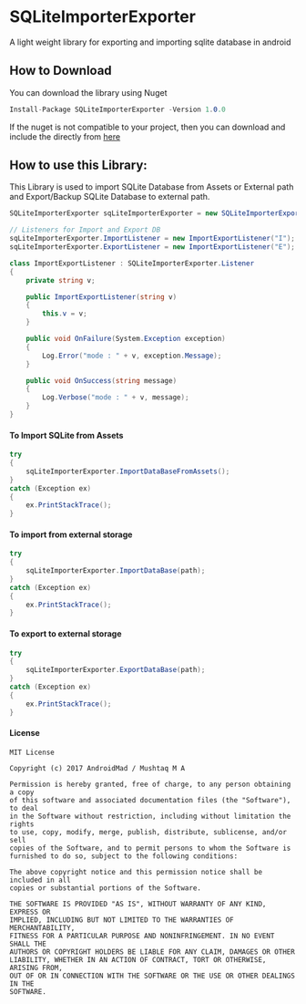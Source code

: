 # SQLiteImporterExporter
A light weight library for exporting and importing sqlite database in android

## How to Download
You can download the library using Nuget
```csharp
Install-Package SQLiteImporterExporter -Version 1.0.0
```
If the nuget is not compatible to your project, then you can download and include the directly from [here](https://github.com/androidmads/XASQLiteImporterExporter/tree/master/dll)
## How to use this Library:
This Library is used to import SQLite Database from Assets or External path and Export/Backup SQLite Database to external path.

```csharp
SQLiteImporterExporter sqLiteImporterExporter = new SQLiteImporterExporter(ApplicationContext, db);

// Listeners for Import and Export DB
sqLiteImporterExporter.ImportListener = new ImportExportListener("I");
sqLiteImporterExporter.ExportListener = new ImportExportListener("E");

class ImportExportListener : SQLiteImporterExporter.Listener
{
	private string v;

	public ImportExportListener(string v)
	{
		this.v = v;
	}

	public void OnFailure(System.Exception exception)
	{
		Log.Error("mode : " + v, exception.Message);
	}

	public void OnSuccess(string message)
	{
		Log.Verbose("mode : " + v, message);
	}
}
```

#### To Import SQLite from Assets 
```csharp
try
{
	sqLiteImporterExporter.ImportDataBaseFromAssets();
}
catch (Exception ex)
{
	ex.PrintStackTrace();
}
```

#### To import from external storage
```csharp
try
{
	sqLiteImporterExporter.ImportDataBase(path);
}
catch (Exception ex)
{
	ex.PrintStackTrace();
}
```

#### To export to external storage
```csharp
try
{
	sqLiteImporterExporter.ExportDataBase(path);
}
catch (Exception ex)
{
	ex.PrintStackTrace();
}
```
#### License
```
MIT License

Copyright (c) 2017 AndroidMad / Mushtaq M A

Permission is hereby granted, free of charge, to any person obtaining a copy
of this software and associated documentation files (the "Software"), to deal
in the Software without restriction, including without limitation the rights
to use, copy, modify, merge, publish, distribute, sublicense, and/or sell
copies of the Software, and to permit persons to whom the Software is
furnished to do so, subject to the following conditions:

The above copyright notice and this permission notice shall be included in all
copies or substantial portions of the Software.

THE SOFTWARE IS PROVIDED "AS IS", WITHOUT WARRANTY OF ANY KIND, EXPRESS OR
IMPLIED, INCLUDING BUT NOT LIMITED TO THE WARRANTIES OF MERCHANTABILITY,
FITNESS FOR A PARTICULAR PURPOSE AND NONINFRINGEMENT. IN NO EVENT SHALL THE
AUTHORS OR COPYRIGHT HOLDERS BE LIABLE FOR ANY CLAIM, DAMAGES OR OTHER
LIABILITY, WHETHER IN AN ACTION OF CONTRACT, TORT OR OTHERWISE, ARISING FROM,
OUT OF OR IN CONNECTION WITH THE SOFTWARE OR THE USE OR OTHER DEALINGS IN THE
SOFTWARE.
```
